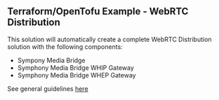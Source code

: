 ## Terraform/OpenTofu Example - WebRTC Distribution

This solution will automatically create a complete WebRTC Distribution solution with the following components:

- Sympony Media Bridge
- Symphony Media Bridge WHIP Gateway
- Symphony Media Bridge WHEP Gateway

See general guidelines [here](../../README.md#quick-guide---general)
